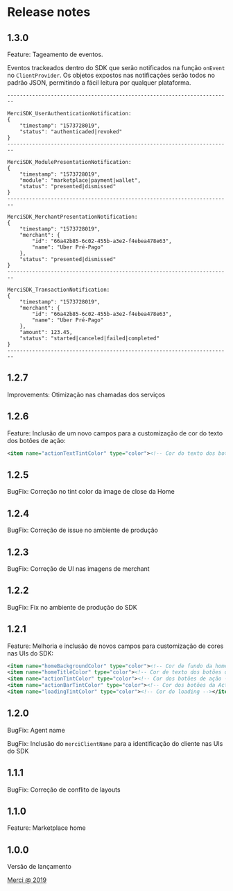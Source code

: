 # Release notes

## 1.3.0
Feature: Tageamento de eventos.

Eventos trackeados dentro do SDK que serão notificados na função `onEvent` no `ClientProvider`. Os objetos expostos nas notificações serão todos no padrão JSON, permitindo a fácil leitura por qualquer plataforma.

```
------------------------------------------------------------------------

MerciSDK_UserAuthenticationNotification:
{
    "timestamp": "1573728019",
    "status": "authenticaded|revoked"
}
------------------------------------------------------------------------

MerciSDK_ModulePresentationNotification:
{
    "timestamp": "1573728019",
    "module": "marketplace|payment|wallet",
    "status": "presented|dismissed"
}
------------------------------------------------------------------------
    
MerciSDK_MerchantPresentationNotification:
{
    "timestamp": "1573728019",
    "merchant": {
        "id": "66a42b85-6c02-455b-a3e2-f4ebea478e63",
        "name": "Uber Pré-Pago"
    },
    "status": "presented|dismissed"
}
------------------------------------------------------------------------

MerciSDK_TransactionNotification:   
{
    "timestamp": "1573728019",
    "merchant": {
        "id": "66a42b85-6c02-455b-a3e2-f4ebea478e63",
        "name": "Uber Pré-Pago"
    },
    "amount": 123.45,
    "status": "started|canceled|failed|completed"
}   
------------------------------------------------------------------------
```

## 1.2.7
Improvements: Otimização nas chamadas dos serviços

## 1.2.6
Feature: Inclusão de um novo campos para a customização de cor do texto dos botões de ação:

````xml
<item name="actionTextTintColor" type="color"><!-- Cor do texto dos botões de ação --></item>
````

## 1.2.5
BugFix: Correção no tint color da image de close da Home

## 1.2.4
BugFix: Correção de issue no ambiente de produção

## 1.2.3
BugFix: Correção de UI nas imagens de merchant

## 1.2.2

BugFix: Fix no ambiente de produção do SDK

## 1.2.1

Feature: Melhoria e inclusão de novos campos para customização de cores nas UIs do SDK:
````xml
<item name="homeBackgroundColor" type="color"><!-- Cor de fundo da home --></item>
<item name="homeTitleColor" type="color"><!-- Cor de texto dos botões de categoria da home --></item>
<item name="actionTintColor" type="color"><!-- Cor dos botões de ação --></item>
<item name="actionBarTintColor" type="color"><!-- Cor dos botões da ActionBar --></item>
<item name="loadingTintColor" type="color"><!-- Cor do loading --></item>
````

## 1.2.0

BugFix: Agent name

BugFix: Inclusão do `merciClientName` para a identificação do cliente nas UIs do SDK 

## 1.1.1

BugFix: Correção de conflito de layouts

## 1.1.0

Feature: Marketplace home

## 1.0.0

Versão de lançamento

[Merci @ 2019](https://merci.com.br)

